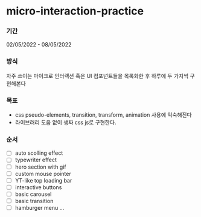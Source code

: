 # micro-interaction-practice

### 기간

02/05/2022 - 08/05/2022

### 방식

자주 쓰이는 마이크로 인터랙션 혹은 UI 컴포넌트들을 목록화한 후 하루에 두 가지씩 구현해본다

### 목표

- css pseudo-elements, transition, transform, animation 사용에 익숙해진다
- 라이브러리 도움 없이 생짜 css js로 구현한다.

### 순서

- [ ] auto scolling effect
- [ ] typewriter effect
- [ ] hero section with gif
- [ ] custom mouse pointer
- [ ] YT-like top loading bar
- [ ] interactive buttons
- [ ] basic carousel
- [ ] basic transition
- [ ] hamburger menu
      ...
